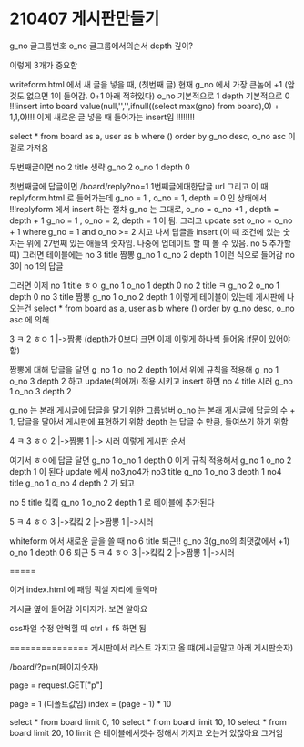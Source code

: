 # 210407 게시판만들기

g_no 글그룹번호
o_no 글그룹에서의순서 
depth 깊이? 

이렇게 3개가 중요함

writeform.html 에서
새 글을 넣을 때, (첫번째 글)
현재 g_no 에서 가장 큰놈에 +1 (암것도 없으면 1이 들어감. 0+1 아래 적혀있다)
o_no 기본적으로 1
depth 기본적으로 0
!!!insert into board value(null,'','',ifnull((select max(gno) from board),0) + 1,1,0)!!!
이게 새로운 글 넣을 때 들어가는 insert임 !!!!!!!!

select * from board as a, user as b where () order by g_no desc, o_no asc 이걸로 가져옴

두번째글이면
no 2 title 생략 g_no 2 o_no 1 depth 0

첫번째글에 답글이면
/board/reply?no=1     1번째글에대한답글 url
그리고 이 때 replyform.html 로 들어가는데 
g_no = 1 , o_no = 1, depth = 0 인 상태에서
!!!replyform 에서 insert 하는 절차
g_no 는 그대로, o_no = o_no +1 , depth = depth + 1
g_no = 1 , o_no = 2, depth = 1 이 됨.  그리고 
update set o_no = o_no + 1 where g_no = 1 and o_no >= 2  치고 나서
답글을 insert 
(이 때 조건에 있는 숫자는 위에 27번째 있는 애들의 숫자임. 나중에 업데이트 할 때 볼 수 있음. no 5 추가할 때)
그러면 테이블에는
no 3 title 짬뽕 g_no 1 o_no 2 depth 1  이런 식으로 들어감
no 3이 no 1의 답글

그러면 이제 
no 1 title ㅎㅇ g_no 1 o_no 1 depth 0
no 2 title ㅋ g_no 2 o_no 1 depth 0
no 3 title 짬뽕 g_no 1 o_no 2 depth 1
이렇게 테이블이 있는데 게시판에 나오는건
select * from board as a, user as b where () order by g_no desc, o_no asc 에 의해

3 ㅋ
2 ㅎㅇ
1   |->짬뽕 (depth가 0보다 크면 이제 이렇게 하나씩 들어옴 if문이 있어야 함)

짬뽕에 대해 답글을 달면
g_no 1 o_no 2 depth 1에서 위에 규칙을 적용해
g_no 1 o_no 3 depth 2 
하고 update(위에꺼) 적용 시키고 insert 하면
no 4 title 시러 g_no 1 o_no 3 depth 2

g_no 는 본래 게시글에 답글을 달기 위한 그룹넘버
o_no 는 본래 게시글에 답글의 수 + 1, 답글을 달아서 게시판에 표현하기 위함
depth 는 답글 수 만큼, 들여쓰기 하기 위함

4 ㅋ
3 ㅎㅇ
2   |->짬뽕
1       |-> 시러
이렇게 게시판 순서

여기서 ㅎㅇ에 답글 달면
g_no 1 o_no 1 depth 0 이게 규칙 적용해서
g_no 1 o_no 2 depth 1 이 된다
update 에서 no3,no4가
no3 title g_no 1 o_no 3 depth 1
no4 title g_no 1 o_no 4 depth 2 가 되고

no 5 title 킼킼 g_no 1 o_no 2 depth 1 로 테이블에 추가된다

5 ㅋ
4 ㅎㅇ
3   |->킼킼
2   |->짬뽕
1       |->시러


whiteform 에서 새로운 글을 쓸 때
no 6 title 퇴근!! g_no 3(g_no의 최댓값에서 +1) o_no 1 depth 0
6 퇴근
5 ㅋ
4 ㅎㅇ
3   |->킼킼
2   |->짬뽕
1       |->시러


=====
<!-- {{30|muliplty:board.depth}} 여기 0 대신에 픽셀로 들어갈거 -->
이거 index.html 에 패딩 픽셀 자리에 들억마

<!-- img 도 depth가 0보다 크면 있고 아니면 없고 -->
게시글 옆에 들어감 이미지가. 보면 알아요

css파일 수정 안먹힐 때 ctrl + f5 하면 됨

===============
게시판에서 리스트 가지고 올 떄(게시글말고 아래 게시판숫자)


/board/?p=n(페이지숫자)

page = request.GET["p"]

page = 1 (디폴트값임)
index = (page - 1) * 10

select * from board limit 0, 10
select * from board limit 10, 10
select * from board limit 20, 10
limit 은 테이블에서갯수 정해서 가지고 오는거 있잖아요 그거임